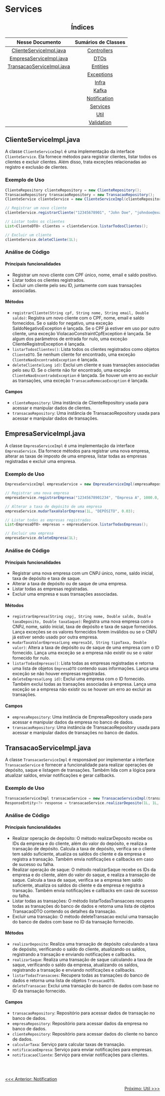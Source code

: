 # Services

## <p align="center"> Índices </p>

<div align="center">

|                    Nesse Documento                     |                                                    Sumários de Classes                                                     |
|:------------------------------------------------------:|:--------------------------------------------------------------------------------------------------------------------------:|
|   [ClienteServiceImpl.java](#clienteserviceimpljava)   |  [Controllers](https://github.com/SoSoJigsaw/Desafio_TGID/blob/main/documentacao/Sumarios%20Das%20Classes/Controllers.md)  |
|   [EmpresaServiceImpl.java](#empresaserviceimpljava)   |         [DTOs](https://github.com/SoSoJigsaw/Desafio_TGID/blob/main/documentacao/Sumarios%20Das%20Classes/DTO.md)          |
| [TransacaoServiceImpl.java](#transacaoserviceimpljava) |     [Entities](https://github.com/SoSoJigsaw/Desafio_TGID/blob/main/documentacao/Sumarios%20Das%20Classes/Entities.md)     |
|                                                        |   [Exceptions](https://github.com/SoSoJigsaw/Desafio_TGID/blob/main/documentacao/Sumarios%20Das%20Classes/Exceptions.md)   |
|                                                        |        [Infra](https://github.com/SoSoJigsaw/Desafio_TGID/blob/main/documentacao/Sumarios%20Das%20Classes/Infra.md)        |
|                                                        |        [Kafka](https://github.com/SoSoJigsaw/Desafio_TGID/blob/main/documentacao/Sumarios%20Das%20Classes/Kafka.md)        |
|                                                        | [Notification](https://github.com/SoSoJigsaw/Desafio_TGID/blob/main/documentacao/Sumarios%20Das%20Classes/Notification.md) |
|                                                        |     [Services](https://github.com/SoSoJigsaw/Desafio_TGID/blob/main/documentacao/Sumarios%20Das%20Classes/Services.md)     |
|                                                        |         [Util](https://github.com/SoSoJigsaw/Desafio_TGID/blob/main/documentacao/Sumarios%20Das%20Classes/Util.md)         |
|                                                        |   [Validation](https://github.com/SoSoJigsaw/Desafio_TGID/blob/main/documentacao/Sumarios%20Das%20Classes/Validation.md)   |

</div>

## ClienteServiceImpl.java

A classe `ClienteServiceImpl` é uma implementação da interface `ClienteService`. Ela fornece métodos para registrar clientes, listar todos os clientes e excluir clientes. Além disso, trata exceções relacionadas ao registro e exclusão de clientes.

### Exemplo de Uso

```java
ClienteRepository clienteRepository = new ClienteRepository();
TransacaoRepository transacaoRepository = new TransacaoRepository();
ClienteService clienteService = new ClienteServiceImpl(clienteRepository, transacaoRepository);

// Registrar um novo cliente
clienteService.registrarCliente("12345678901", "John Doe", "johndoe@example.com", 1000.0);

// Listar todos os clientes
List<ClienteDTO> clientes = clienteService.listarTodosClientes();

// Excluir um cliente
clienteService.deleteCliente(1L);
```

### Análise de Código

#### Principais funcionalidades

- Registrar um novo cliente com CPF único, nome, email e saldo positivo.
- Listar todos os clientes registrados.
- Excluir um cliente pelo seu ID, juntamente com suas transações associadas.

#### Métodos

- `registrarCliente(String cpf, String nome, String email, Double saldo)`: Registra um novo cliente com o CPF, nome, email e saldo fornecidos. Se o saldo for negativo, uma exceção SaldoNegativoException é lançada. Se o CPF já estiver em uso por outro cliente, uma exceção ViolacaoConstraintCpfException é lançada. Se algum dos parâmetros de entrada for nulo, uma exceção ClienteRegistroException é lançada.
- `listarTodosClientes()`: Lista todos os clientes registrados como objetos `ClienteDTO`. Se nenhum cliente for encontrado, uma exceção `ClienteNaoEncontradoException` é lançada.
- `deleteCliente(Long id)`: Exclui um cliente e suas transações associadas pelo seu ID. Se o cliente não for encontrado, uma exceção `ClienteNaoEncontradoException` é lançada. Se houver um erro ao excluir as transações, uma exceção `TransacaoRemocaoException` é lançada.

#### Campos

- `clienteRepository`: Uma instância de ClienteRepository usada para acessar e manipular dados de clientes.
- `transacaoRepository`: Uma instância de TransacaoRepository usada para acessar e manipular dados de transações.

## EmpresaServiceImpl.java

A classe `EmpresaServiceImpl` é uma implementação da interface `EmpresaService`. Ela fornece métodos para registrar uma nova empresa, alterar as taxas de imposto de uma empresa, listar todas as empresas registradas e excluir uma empresa.

### Exemplo de Uso

```java
EmpresaServiceImpl empresaService = new EmpresaServiceImpl(empresaRepository, transacaoRepository);

// Registrar uma nova empresa
empresaService.registrarEmpresa("12345678901234", "Empresa A", 1000.0, 0.05, 0.1);

// Alterar a taxa de depósito de uma empresa
empresaService.mudarTaxaValorEmpresa(1L, "DEPÓSITO", 0.03);

// Listar todas as empresas registradas
List<EmpresaDTO> empresas = empresaService.listarTodasEmpresas();

// Excluir uma empresa
empresaService.deleteEmpresa(1L);
```

### Análise de Código

#### Principais funcionalidades

- Registrar uma nova empresa com um CNPJ único, nome, saldo inicial, taxa de depósito e taxa de saque.
- Alterar a taxa de depósito ou de saque de uma empresa.
- Listar todas as empresas registradas.
- Excluir uma empresa e suas transações associadas.

#### Métodos

- `registrarEmpresa(String cnpj, String nome, Double saldo, Double taxaDeposito, Double taxaSaque)`: Registra uma nova empresa com o CNPJ, nome, saldo inicial, taxa de depósito e taxa de saque fornecidos. Lança exceções se os valores fornecidos forem inválidos ou se o CNPJ já estiver sendo usado por outra empresa.
- `mudarTaxaValorEmpresa(Long empresaId, String tipoTaxa, Double valor)`: Altera a taxa de depósito ou de saque de uma empresa com o ID fornecido. Lança uma exceção se a empresa não existir ou se o valor fornecido for nulo.
- `listarTodasEmpresas()`: Lista todas as empresas registradas e retorna uma lista de objetos `EmpresaDTO` contendo suas informações. Lança uma exceção se não houver empresas registradas.
- `deleteEmpresa(Long id)`: Exclui uma empresa com o ID fornecido. Também exclui todas as transações associadas à empresa. Lança uma exceção se a empresa não existir ou se houver um erro ao excluir as transações.

#### Campos

- `empresaRepository`: Uma instância de EmpresaRepository usada para acessar e manipular dados da empresa no banco de dados.
- `transacaoRepository`: Uma instância de TransacaoRepository usada para acessar e manipular dados de transações no banco de dados.

## TransacaoServiceImpl.java

A classe `TransacaoServiceImpl` é responsável por implementar a interface `TransacaoService` e fornecer a funcionalidade para realizar operações de depósito, saque e listagem de transações. Também lida com a lógica para atualizar saldos, enviar notificações e gerar callbacks.

### Exemplo de Uso

```java
TransacaoServiceImpl transacaoService = new TransacaoServiceImpl(transacaoRepository, empresaRepository, clienteRepository, calcularTaxa, notificacaoEmpresa, notificacaoCliente);
ResponseEntity<?> response = transacaoService.realizarDeposito(1L, 1L, 100.0);
```

### Análise de Código

#### Principais funcionalidades

- Realizar operação de depósito: O método realizarDeposito recebe os IDs da empresa e do cliente, além do valor do depósito, e realiza a transação de depósito. Calcula a taxa de depósito, verifica se o cliente tem saldo suficiente, atualiza os saldos do cliente e da empresa e registra a transação. Também envia notificações e callbacks em caso de sucesso ou falha.
- Realizar operação de saque: O método realizarSaque recebe os IDs da empresa e do cliente, além do valor do saque, e realiza a transação de saque. Calcula a taxa de saque, verifica se a empresa tem saldo suficiente, atualiza os saldos do cliente e da empresa e registra a transação. Também envia notificações e callbacks em caso de sucesso ou falha.
- Listar todas as transações: O método listarTodasTransacoes recupera todas as transações do banco de dados e retorna uma lista de objetos TransacaoDTO contendo os detalhes da transação.
- Excluir uma transação: O método deleteTransacao exclui uma transação do banco de dados com base no ID da transação fornecido.

#### Métodos

- `realizarDeposito`: Realiza uma transação de depósito calculando a taxa de depósito, verificando o saldo do cliente, atualizando os saldos, registrando a transação e enviando notificações e callbacks.
- `realizarSaque`: Realiza uma transação de saque calculando a taxa de saque, verificando o saldo da empresa, atualizando os saldos, registrando a transação e enviando notificações e callbacks.
- `listarTodasTransacoes`: Recupera todas as transações do banco de dados e retorna uma lista de objetos `TransacaoDTO`.
- `deleteTransacao`: Exclui uma transação do banco de dados com base no ID da transação fornecido.

#### Campos

- `transacaoRepository`: Repositório para acessar dados de transação no banco de dados.
- `empresaRepository`: Repositório para acessar dados da empresa no banco de dados.
- `clienteRepository`: Repositório para acessar dados do cliente no banco de dados.
- `calcularTaxa`: Serviço para calcular taxas de transação.
- `notificacaoEmpresa`: Serviço para enviar notificações para empresas.
- `notificacaoCliente`: Serviço para enviar notificações para clientes.

<br>
<br>



<p align="left"><a href="https://github.com/SoSoJigsaw/Desafio_TGID/blob/main/documentacao/Sumarios%20Das%20Classes/Notification.md"><<< Anterior: Notification</a></p>
<p align="right"><a href="https://github.com/SoSoJigsaw/Desafio_TGID/blob/main/documentacao/Sumarios%20Das%20Classes/Util.md">Próximo: Util >>></a></p>

